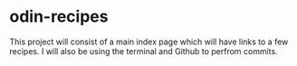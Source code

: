 # odin-recipes
This project will consist of a main index page which will have links to a few recipes. I will also be using the terminal and Github to perfrom commits.